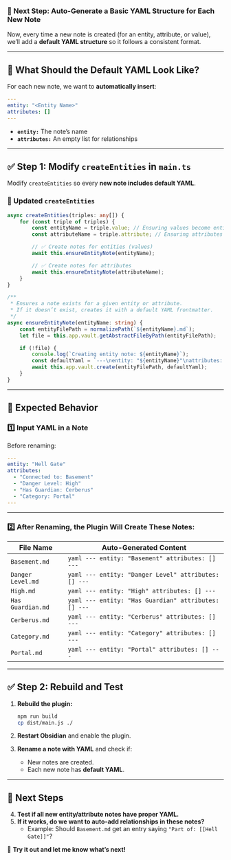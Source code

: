 ### **🚀 Next Step: Auto-Generate a Basic YAML Structure for Each New Note**

Now, every time a new note is created (for an entity, attribute, or value), we’ll add a **default YAML structure** so it follows a consistent format.

---

## **🔹 What Should the Default YAML Look Like?**

For each new note, we want to **automatically insert**:

```yaml
---
entity: "<Entity Name>"
attributes: []
---
```

- **`entity:`** The note’s name
- **`attributes:`** An empty list for relationships

---

## **✅ Step 1: Modify `createEntities` in `main.ts`**

Modify `createEntities` so every **new note includes default YAML**.

### **📝 Updated `createEntities`**

```ts
async createEntities(triples: any[]) {
    for (const triple of triples) {
        const entityName = triple.value; // Ensuring values become entities
        const attributeName = triple.attribute; // Ensuring attributes become entities

        // ✅ Create notes for entities (values)
        await this.ensureEntityNote(entityName);

        // ✅ Create notes for attributes
        await this.ensureEntityNote(attributeName);
    }
}

/**
 * Ensures a note exists for a given entity or attribute.
 * If it doesn’t exist, creates it with a default YAML frontmatter.
 */
async ensureEntityNote(entityName: string) {
    const entityFilePath = normalizePath(`${entityName}.md`);
    let file = this.app.vault.getAbstractFileByPath(entityFilePath);

    if (!file) {
        console.log(`Creating entity note: ${entityName}`);
        const defaultYaml = `---\nentity: "${entityName}"\nattributes: []\n---\n\n`;
        await this.app.vault.create(entityFilePath, defaultYaml);
    }
}
```

---

## **🔹 Expected Behavior**

### **1️⃣ Input YAML in a Note**

Before renaming:

```yaml
---
entity: "Hell Gate"
attributes:
  - "Connected to: Basement"
  - "Danger Level: High"
  - "Has Guardian: Cerberus"
  - "Category: Portal"
---
```

---

### **2️⃣ After Renaming, the Plugin Will Create These Notes:**

|**File Name**|**Auto-Generated Content**|
|---|---|
|`Basement.md`|`yaml --- entity: "Basement" attributes: [] ---`|
|`Danger Level.md`|`yaml --- entity: "Danger Level" attributes: [] ---`|
|`High.md`|`yaml --- entity: "High" attributes: [] ---`|
|`Has Guardian.md`|`yaml --- entity: "Has Guardian" attributes: [] ---`|
|`Cerberus.md`|`yaml --- entity: "Cerberus" attributes: [] ---`|
|`Category.md`|`yaml --- entity: "Category" attributes: [] ---`|
|`Portal.md`|`yaml --- entity: "Portal" attributes: [] ---`|

---

## **✅ Step 2: Rebuild and Test**

1. **Rebuild the plugin:**
    
    ```sh
    npm run build
    cp dist/main.js ./
    ```
    
2. **Restart Obsidian** and enable the plugin.
3. **Rename a note with YAML** and check if:
    - New notes are created.
    - Each new note has **default YAML**.

---

## **🚀 Next Steps**

4. **Test if all new entity/attribute notes have proper YAML.**
5. **If it works, do we want to auto-add relationships in these notes?**
    - Example: Should `Basement.md` get an entry saying `"Part of: [[Hell Gate]]"`?

🚀 **Try it out and let me know what’s next!**
